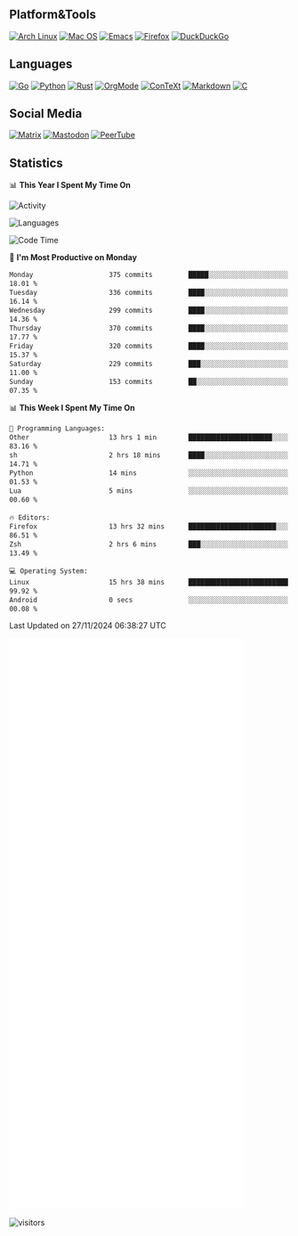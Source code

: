 ## Platform&Tools

[![Arch Linux](https://img.shields.io/badge/ArchLinux-1793D1?logo=arch-linux&logoColor=fff&style=flat-square)](https://archlinux.org/)
[![Mac OS](https://img.shields.io/badge/MacOS-000000?style=flat-square&logo=macos&logoColor=F0F0F0)](https://www.apple.com/macos/)
[![Emacs](https://img.shields.io/badge/Emacs-%237F5AB6.svg?&style=flat-square&logo=gnu-emacs&logoColor=white)](https://www.gnu.org/software/emacs/)
[![Firefox](https://img.shields.io/badge/Firefox-FF7139?style=flat-square&logo=Firefox-Browser&logoColor=white)](https://firefox.com/)
[![DuckDuckGo](https://img.shields.io/badge/DuckDuckGo-DE5833?style=flat-square&logo=DuckDuckGo&logoColor=white)](https://duckduckgo.com/)

## Languages

[![Go](https://img.shields.io/badge/Golang-%2300ADD8.svg?style=flat-square&logo=go&logoColor=white)](https://golang.org/)
[![Python](https://img.shields.io/badge/Python-3670A0?style=flat-square&logo=python&logoColor=ffdd54)](https://www.python.org/)
[![Rust](https://img.shields.io/badge/Rust-%23000000.svg?style=flat-square&logo=rust&logoColor=white)](https://www.rust-lang.org/)
[![OrgMode](https://img.shields.io/badge/OrgMode-%23000000.svg?style=flat-square&logo=org&logoColor=white)](https://orgmode.org/)
[![ConTeXt](https://img.shields.io/badge/ConTeXt-%23008080.svg?style=flat-square&logo=latex&logoColor=white)](https://contextgarden.net/)
[![Markdown](https://img.shields.io/badge/MarkDown-%23000000.svg?style=flat-square&logo=markdown&logoColor=white)](https://daringfireball.net/projects/markdown/)
[![C](https://img.shields.io/badge/C-%2300599C.svg?style=flat-square&logo=c&logoColor=white)](https://www.iso.org/standard/74528.html)

## Social Media
<!--[![Telegram](https://img.shields.io/badge/SteamedFish-2CA5E0?style=social&logo=telegram&logoColor=white)](https://t.me/SteamedFish)-->

[![Matrix](https://img.shields.io/badge/SteamedFish-2CA5E0?style=social&logo=matrix&logoColor=black)](https://matrix.to/#/@i:steamedfish.org)
[![Mastodon](https://img.shields.io/mastodon/follow/109596467238113271?domain=https%3A%2F%2Fmastodon.steamedfish.org%2F&style=social)](https://steamedfish.org/@SteamedFish)
[![PeerTube](https://img.shields.io/badge/PeerTube-23000000.svg?logo=peertube&style=social)](https://peertube.steamedfish.org/)

## Statistics


📊 **This Year I Spent My Time On** 

![Activity](https://wakatime.com/share/@SteamedFish/7529f30a-f1b7-40a4-8d09-e6d855cb7a13.png)

![Languages](https://wakatime.com/share/@SteamedFish/1c5e5366-0e9e-40d8-ac85-d630f61b69c6.svg)

<!--START_SECTION:waka-->
![Code Time](http://img.shields.io/badge/Code%20Time-4%2C152%20hrs%2033%20mins-blue)

📅 **I'm Most Productive on Monday** 

```text
Monday                   375 commits         █████░░░░░░░░░░░░░░░░░░░░   18.01 % 
Tuesday                  336 commits         ████░░░░░░░░░░░░░░░░░░░░░   16.14 % 
Wednesday                299 commits         ████░░░░░░░░░░░░░░░░░░░░░   14.36 % 
Thursday                 370 commits         ████░░░░░░░░░░░░░░░░░░░░░   17.77 % 
Friday                   320 commits         ████░░░░░░░░░░░░░░░░░░░░░   15.37 % 
Saturday                 229 commits         ███░░░░░░░░░░░░░░░░░░░░░░   11.00 % 
Sunday                   153 commits         ██░░░░░░░░░░░░░░░░░░░░░░░   07.35 % 
```


📊 **This Week I Spent My Time On** 

```text
💬 Programming Languages: 
Other                    13 hrs 1 min        █████████████████████░░░░   83.16 % 
sh                       2 hrs 18 mins       ████░░░░░░░░░░░░░░░░░░░░░   14.71 % 
Python                   14 mins             ░░░░░░░░░░░░░░░░░░░░░░░░░   01.53 % 
Lua                      5 mins              ░░░░░░░░░░░░░░░░░░░░░░░░░   00.60 % 

🔥 Editors: 
Firefox                  13 hrs 32 mins      ██████████████████████░░░   86.51 % 
Zsh                      2 hrs 6 mins        ███░░░░░░░░░░░░░░░░░░░░░░   13.49 % 

💻 Operating System: 
Linux                    15 hrs 38 mins      █████████████████████████   99.92 % 
Android                  0 secs              ░░░░░░░░░░░░░░░░░░░░░░░░░   00.08 % 
```


 Last Updated on 27/11/2024 06:38:27 UTC
<!--END_SECTION:waka-->


![Metrics](https://github.com/SteamedFish/SteamedFish/blob/master/github-metrics.svg)


![visitors](https://visitor-badge.laobi.icu/badge?page_id=SteamedFish.SteamedFish)
